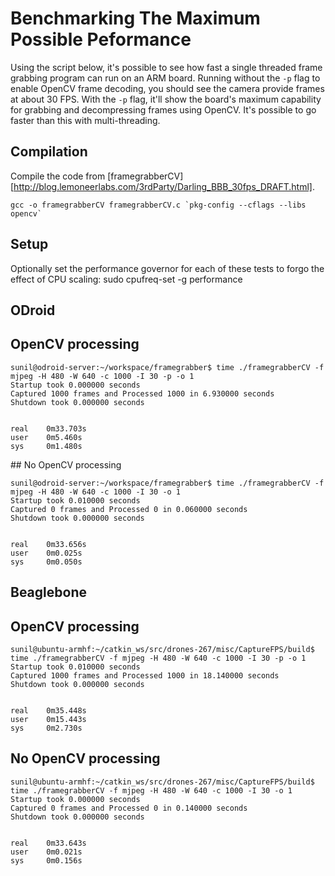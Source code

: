 
Benchmarking The Maximum Possible Peformance
============================================
Using the script below, it's possible to see how fast a single threaded frame grabbing program can run on an ARM board.
Running without the `-p` flag to enable OpenCV frame decoding, you should see the camera provide frames at about 30 FPS. With the `-p` flag, it'll show the board's maximum capability for grabbing and decompressing frames using OpenCV. It's possible to go faster than this with multi-threading.

Compilation
-----------
Compile the code from [framegrabberCV][http://blog.lemoneerlabs.com/3rdParty/Darling_BBB_30fps_DRAFT.html].

```
gcc -o framegrabberCV framegrabberCV.c `pkg-config --cflags --libs opencv`
```

Setup
-----
Optionally set the performance governor for each of these tests to forgo the effect of CPU scaling:
sudo cpufreq-set -g performance

ODroid
------
## OpenCV processing
```
sunil@odroid-server:~/workspace/framegrabber$ time ./framegrabberCV -f mjpeg -H 480 -W 640 -c 1000 -I 30 -p -o 1
Startup took 0.000000 seconds
Captured 1000 frames and Processed 1000 in 6.930000 seconds
Shutdown took 0.000000 seconds


real    0m33.703s
user    0m5.460s
sys     0m1.480s
```

## No OpenCV processing
```
sunil@odroid-server:~/workspace/framegrabber$ time ./framegrabberCV -f mjpeg -H 480 -W 640 -c 1000 -I 30 -o 1
Startup took 0.010000 seconds
Captured 0 frames and Processed 0 in 0.060000 seconds
Shutdown took 0.000000 seconds


real    0m33.656s
user    0m0.025s
sys     0m0.050s
```

Beaglebone
----------
## OpenCV processing
```
sunil@ubuntu-armhf:~/catkin_ws/src/drones-267/misc/CaptureFPS/build$ time ./framegrabberCV -f mjpeg -H 480 -W 640 -c 1000 -I 30 -p -o 1
Startup took 0.010000 seconds
Captured 1000 frames and Processed 1000 in 18.140000 seconds
Shutdown took 0.000000 seconds


real    0m35.448s
user    0m15.443s
sys     0m2.730s
```

## No OpenCV processing
```
sunil@ubuntu-armhf:~/catkin_ws/src/drones-267/misc/CaptureFPS/build$ time ./framegrabberCV -f mjpeg -H 480 -W 640 -c 1000 -I 30 -o 1
Startup took 0.000000 seconds
Captured 0 frames and Processed 0 in 0.140000 seconds
Shutdown took 0.000000 seconds


real    0m33.643s
user    0m0.021s
sys     0m0.156s
```